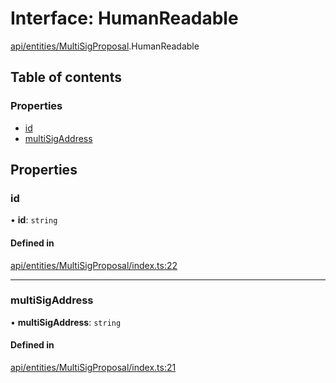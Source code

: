 # Interface: HumanReadable

[api/entities/MultiSigProposal](../wiki/api.entities.MultiSigProposal).HumanReadable

## Table of contents

### Properties

- [id](../wiki/api.entities.MultiSigProposal.HumanReadable#id)
- [multiSigAddress](../wiki/api.entities.MultiSigProposal.HumanReadable#multisigaddress)

## Properties

### id

• **id**: `string`

#### Defined in

[api/entities/MultiSigProposal/index.ts:22](https://github.com/PolymeshAssociation/polymesh-sdk/blob/339b7503/src/api/entities/MultiSigProposal/index.ts#L22)

___

### multiSigAddress

• **multiSigAddress**: `string`

#### Defined in

[api/entities/MultiSigProposal/index.ts:21](https://github.com/PolymeshAssociation/polymesh-sdk/blob/339b7503/src/api/entities/MultiSigProposal/index.ts#L21)
